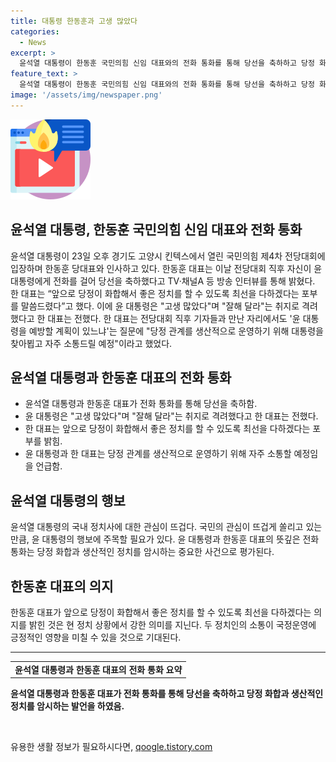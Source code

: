 ```yaml
---
title: 대통령 한동훈과 고생 많았다
categories:
  - News
excerpt: >
  윤석열 대통령이 한동훈 국민의힘 신임 대표와의 전화 통화를 통해 당선을 축하하고 당정 화합의 포부를 전했다. 한 대표는 윤 대통령에게 최선을 다할 것이라는 의지를 표명했고, 윤 대통령은 고생 많았다며 잘해 달라는 취지로 격려했다. 또한, 한 대표는 당정 관계를 생산적으로 운영하기 위해 윤 대통령을 찾아뵙고 자주 소통할 것이라고 밝혔다.
feature_text: >
  윤석열 대통령이 한동훈 국민의힘 신임 대표와의 전화 통화를 통해 당선을 축하하고 당정 화합의 포부를 전했다. 한 대표는 윤 대통령에게 최선을 다할 것이라는 의지를 표명했고, 윤 대통령은 고생 많았다며 잘해 달라는 취지로 격려했다. 또한, 한 대표는 당정 관계를 생산적으로 운영하기 위해 윤 대통령을 찾아뵙고 자주 소통할 것이라고 밝혔다.
image: '/assets/img/newspaper.png'
---
```


<p><img src="/assets/img/news.png" alt="rentncar 속보" /></p>

<h2>윤석열 대통령, 한동훈 국민의힘 신임 대표와 전화 통화</h2>

<p data-ke-size="size16">윤석열 대통령이 23일 오후 경기도 고양시 킨텍스에서 열린 국민의힘 제4차 전당대회에 입장하며 한동훈 당대표와 인사하고 있다. 한동훈 대표는 이날 전당대회 직후 자신이 윤 대통령에게 전화를 걸어 당선을 축하했다고 TV·채널A 등 방송 인터뷰를 통해 밝혔다. 한 대표는 “앞으로 당정이 화합해서 좋은 정치를 할 수 있도록 최선을 다하겠다는 포부를 말씀드렸다”고 했다. 이에 윤 대통령은 "고생 많았다"며 "잘해 달라"는 취지로 격려했다고 한 대표는 전했다. 한 대표는 전당대회 직후 기자들과 만난 자리에서도 '윤 대통령을 예방할 계획이 있느냐'는 질문에 "당정 관계를 생산적으로 운영하기 위해 대통령을 찾아뵙고 자주 소통드릴 예정"이라고 했었다.</p>

<h2 data-ke-size="size26">윤석열 대통령과 한동훈 대표의 전화 통화</h2>

<ul>
  <li>윤석열 대통령과 한동훈 대표가 전화 통화를 통해 당선을 축하함.</li>
  <li>윤 대통령은 "고생 많았다"며 "잘해 달라"는 취지로 격려했다고 한 대표는 전했다.</li>
  <li>한 대표는 앞으로 당정이 화합해서 좋은 정치를 할 수 있도록 최선을 다하겠다는 포부를 밝힘.</li>
  <li>윤 대통령과 한 대표는 당정 관계를 생산적으로 운영하기 위해 자주 소통할 예정임을 언급함.</li>
</ul>

<h2 data-ke-size="size26">윤석열 대통령의 행보</h2>

<p data-ke-size="size16">윤석열 대통령의 국내 정치사에 대한 관심이 뜨겁다. 국민의 관심이 뜨겁게 쏠리고 있는 만큼, 윤 대통령의 행보에 주목할 필요가 있다. 윤 대통령과 한동훈 대표의 뜻깊은 전화 통화는 당정 화합과 생산적인 정치를 암시하는 중요한 사건으로 평가된다.</p>

<h2 data-ke-size="size26">한동훈 대표의 의지</h2>

<p data-ke-size="size16">한동훈 대표가 앞으로 당정이 화합해서 좋은 정치를 할 수 있도록 최선을 다하겠다는 의지를 밝힌 것은 현 정치 상황에서 강한 의미를 지닌다. 두 정치인의 소통이 국정운영에 긍정적인 영향을 미칠 수 있을 것으로 기대된다.</p>

<hr data-ke-size="size16">

<table style="width: 100%;">
<tbody>
<tr>
<td style="text-align: center; height: 17px;"><b>윤석열 대통령과 한동훈 대표의 전화 통화 요약</b></td>
</tr>
</tbody>
</table>

<p data-ke-size="size16"><b>윤석열 대통령과 한동훈 대표가 전화 통화를 통해 당선을 축하하고 당정 화합과 생산적인 정치를 암시하는 발언을 하였음.</b></p>

<p data-ke-size="size16">&nbsp;</p>
유용한 생활 정보가 필요하시다면, <a href="https://qoogle.tistory.com" rel="dofollow">qoogle.tistory.com</a>


